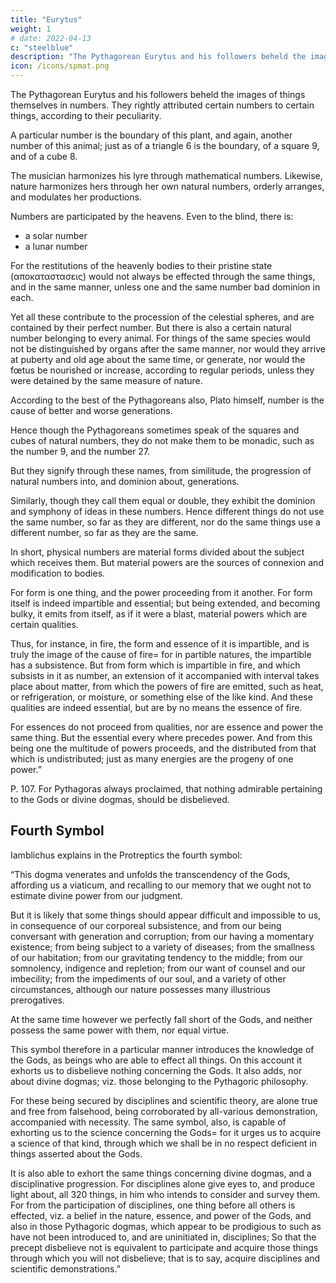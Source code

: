 ```yaml
---
title: "Eurytus"
weight: 1
# date: 2022-04-13
c: "steelblue"
description: "The Pythagorean Eurytus and his followers beheld the images of things themselves in numbers"
icon: /icons/spmat.png
---
```





The Pythagorean Eurytus and his followers beheld the images of things themselves in numbers. They rightly attributed certain numbers to certain things, according to their peculiarity. 

A particular number is the boundary of this plant, and again, another number of this animal; just as of a triangle 6 is the boundary, of a square 9, and of a cube 8. 

The musician harmonizes his lyre through mathematical numbers. Likewise, nature harmonizes hers through her own natural numbers, orderly arranges, and modulates her productions.

Numbers are participated by the heavens. Even to the blind, there is:
- a solar number
- a lunar number

For the restitutions of the heavenly bodies to their pristine state (αποκαταστασεις) would not always be effected through the same things, and in the same manner, unless one and the same number bad dominion in each. 

Yet all these contribute to the procession of the celestial spheres, and are contained by their perfect number. But there is also a certain natural number belonging to every animal. For things of the same species would not be distinguished by organs after the same manner, nor would they arrive at puberty and old age about the same time, or generate, nor would the fœtus be nourished or increase, according to regular periods, unless they were detained by the same measure of nature. 

According to the best of the Pythagoreans also, Plato himself, number is the cause of better and worse generations. 

Hence though the Pythagoreans sometimes speak of the squares and cubes of natural numbers, they do not make them to be monadic, such as the number 9, and the number 27. 

But they signify through these names, from similitude, the progression of natural numbers into, and dominion about, generations. 

Similarly, though they call them equal or double, they exhibit the dominion and symphony of ideas in these numbers. Hence different things do not use the same number, so far as they are different, nor do the same things use a different number, so far as they are the same.

In short, physical numbers are material forms divided about the subject which receives them. But material powers are the sources of connexion and modification to bodies. 

For form is one thing, and the power proceeding from it another. For form itself is indeed impartible and essential; but being extended, and becoming bulky, it emits from itself, as if it were a blast, material powers which are certain qualities. 

Thus, for instance, in fire, the form and essence of it is impartible, and is truly the image of the cause of fire= for in partible natures, the impartible has a subsistence. But from form which is impartible in fire, and which subsists in it as number, an extension of it accompanied with interval takes place about matter, from which the powers of fire are emitted, such as heat, or refrigeration, or moisture, or something else of the like kind. And these qualities are indeed essential, but are by no means the essence of fire. 

For essences do not proceed from qualities, nor are essence and power the same thing. But the essential every where precedes power. And from this being one the multitude of powers proceeds, and the distributed from that which is undistributed; just as many energies are the progeny of one power.”


P. 107. For Pythagoras always proclaimed, that nothing admirable pertaining to the Gods or divine dogmas, should be disbelieved.

## Fourth Symbol

Iamblichus explains in the Protreptics the fourth symbol:

“This dogma venerates and unfolds the transcendency of the Gods, affording us a viaticum, and recalling to our memory that we ought not to estimate divine power from our judgment. 

But it is likely that some things should appear difficult and impossible to us, in consequence of our corporeal subsistence,  and from our being conversant with generation and corruption; from our having a momentary existence; from being subject to a variety of diseases; from the smallness of our habitation; from our gravitating tendency to the middle; from our somnolency, indigence and repletion; from our want of counsel and our imbecility; from the impediments of our soul, and a variety of other circumstances, although our nature possesses many illustrious prerogatives. 

At the same time however we perfectly fall short of the Gods, and neither possess the same power with them, nor equal virtue. 

This symbol therefore in a particular manner introduces the knowledge of the Gods, as beings who are able to effect all things. On this account it exhorts us to disbelieve nothing concerning the Gods. It also adds, nor about divine dogmas; viz. those belonging to the Pythagoric philosophy. 

For these being secured by disciplines and scientific theory, are alone true and free from falsehood, being corroborated by all-various demonstration, accompanied with necessity. The same symbol, also, is capable of exhorting us to the science concerning the Gods= for it urges us to acquire a science of that kind, through which we shall be in no respect deficient in things asserted about the Gods. 

It is also able to exhort the same things concerning divine dogmas, and a disciplinative progression. For disciplines alone give eyes to, and produce light about, all 320 things, in him who intends to consider and survey them. For from the participation of disciplines, one thing before all others is effected, viz. a belief in the nature, essence, and power of the Gods, and also in those Pythagoric dogmas, which appear to be prodigious to such as have not been introduced to, and are uninitiated in, disciplines; So that the precept disbelieve not is equivalent to participate and acquire those things through which you will not disbelieve; that is to say, acquire disciplines and scientific demonstrations.”
